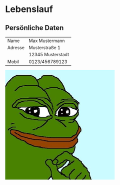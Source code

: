 # Lebenslauf
## Persönliche Daten

<table>
    <tr>
        <td>Name</td>
	<td>Max Mustermann</td>
    </tr>
    <tr>
	<td>Adresse</td>
        <td>Musterstraße 1</td>
    </tr>
    <tr>
        <td></td>
	<td>12345 Musterstadt</td>
    </tr>
    <tr>
	<td>Mobil</td>
        <td>0123/456789123</td>
    </tr>
</table>
<img src="Bild.jpg" alt="Profilbild">  

